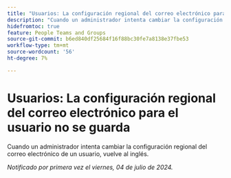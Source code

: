 ```yaml
---
title: "Usuarios: La configuración regional del correo electrónico para el usuario no se guarda"
description: "Cuando un administrador intenta cambiar la configuración regional del correo electrónico de un usuario, vuelve al inglés."
hidefromtoc: true
feature: People Teams and Groups
source-git-commit: b6ed840df25684f16f88bc30fe7a8138e37fbe53
workflow-type: tm+mt
source-wordcount: '56'
ht-degree: 7%

---
```



# Usuarios: La configuración regional del correo electrónico para el usuario no se guarda

Cuando un administrador intenta cambiar la configuración regional del correo electrónico de un usuario, vuelve al inglés.

_Notificado por primera vez el viernes, 04 de julio de 2024._
